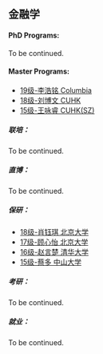 ## 金融学

#### PhD Programs:

To be continued.

#### Master Programs:

* [19级-李浩铭 Columbia](grad-application/finance/finance/[US]-19-lihaoming.md)
* [18级-刘博文 CUHK](grad-application/finance/finance/[HK]-18-liubowen.md)
* [15级-王咏睿 CUHK(SZ)](grad-application/finance/finance/[CN]-15-wangyongrui.md)

##### 联培：

To be continued.

##### 直博：

To be continued.

##### 保研：

- [18级-肖钰琪 北京大学](grad-application/finance/finance/[CN]-18-xiaoyuqi.md)
- [17级-顾心怡 北京大学](grad-application/finance/finance/[CN]-17-guxinyi.md)
- [16级-赵言楚 清华大学](grad-application/finance/finance/[CN]-16-zhaoyanchu.md)
- [15级-蔡多 中山大学](grad-application/finance/finance/[CN]-15-caiduo.md)

##### 考研：

To be continued.

##### 就业：

To be continued.

